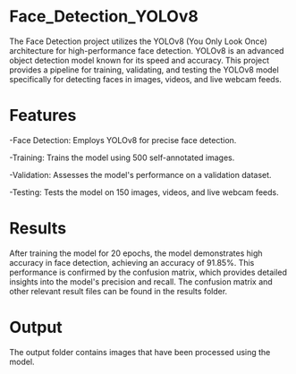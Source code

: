 # Face_Detection_YOLOv8

The Face Detection project utilizes the YOLOv8 (You Only Look Once) architecture for high-performance face detection. YOLOv8 is an advanced object detection model known for its speed and accuracy. This project provides a pipeline for training, validating, and testing the YOLOv8 model specifically for detecting faces in images, videos, and live webcam feeds.

# Features
-Face Detection: Employs YOLOv8 for precise face detection.

-Training: Trains the model using 500 self-annotated images.

-Validation: Assesses the model's performance on a validation dataset.

-Testing: Tests the model on 150 images, videos, and live webcam feeds.


# Results 
After training the model for 20 epochs, the model demonstrates high accuracy in face detection, achieving an accuracy of 91.85%. This performance is confirmed by the confusion matrix, which provides detailed insights into the model's precision and recall. The confusion matrix and other relevant result files can be found in the results folder.

# Output 
The output folder contains images that have been processed using the model.
